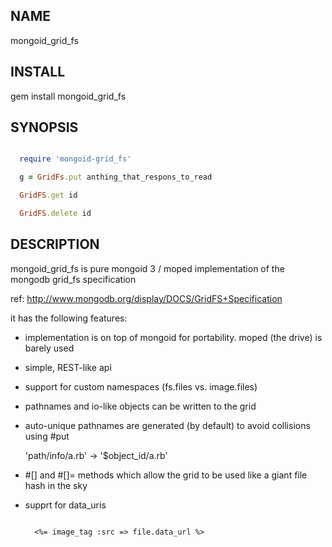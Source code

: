 NAME
----
  mongoid_grid_fs

INSTALL
-------
  gem install mongoid_grid_fs

SYNOPSIS
--------

````ruby

  require 'mongoid-grid_fs'

  g = GridFs.put anthing_that_respons_to_read

  GridFS.get id

  GridFS.delete id


````

DESCRIPTION
-----------
mongoid_grid_fs is pure mongoid 3  / moped implementation of the mongodb
grid_fs specification

ref: http://www.mongodb.org/display/DOCS/GridFS+Specification

it has the following features:

- implementation is on top of mongoid for portability.  moped (the drive)
  is barely used

- simple, REST-like api

- support for custom namespaces (fs.files vs. image.files)

- pathnames and io-like objects can be written to the grid

- auto-unique pathnames are generated (by default) to avoid collisions using #put

    'path/info/a.rb' -> '$object_id/a.rb'

- #[] and #[]= methods which allow the grid to be used like a giant file
  hash in the sky

- supprt for data_uris

  ````eruby

    <%= image_tag :src => file.data_url %>

  ````
